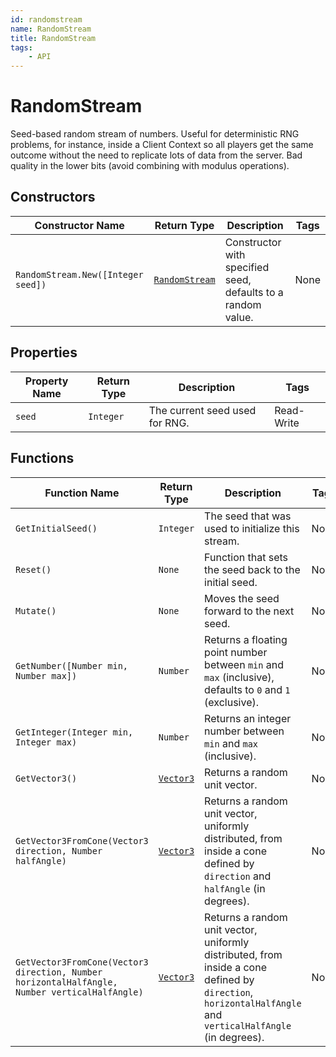 ```yaml
---
id: randomstream
name: RandomStream
title: RandomStream
tags:
    - API
---
```


# RandomStream

Seed-based random stream of numbers. Useful for deterministic RNG problems, for instance, inside a Client Context so all players get the same outcome without the need to replicate lots of data from the server. Bad quality in the lower bits (avoid combining with modulus operations).

## Constructors

| Constructor Name | Return Type | Description | Tags |
| ----------- | ----------- | ----------- | ---- |
| `RandomStream.New([Integer seed])` | [`RandomStream`](randomstream.md) | Constructor with specified seed, defaults to a random value. | None |

## Properties

| Property Name | Return Type | Description | Tags |
| -------- | ----------- | ----------- | ---- |
| `seed` | `Integer` | The current seed used for RNG. | Read-Write |

## Functions

| Function Name | Return Type | Description | Tags |
| -------- | ----------- | ----------- | ---- |
| `GetInitialSeed()` | `Integer` | The seed that was used to initialize this stream. | None |
| `Reset()` | `None` | Function that sets the seed back to the initial seed. | None |
| `Mutate()` | `None` | Moves the seed forward to the next seed. | None |
| `GetNumber([Number min, Number max])` | `Number` | Returns a floating point number between `min` and `max` (inclusive), defaults to `0` and `1` (exclusive). | None |
| `GetInteger(Integer min, Integer max)` | `Number` | Returns an integer number between `min` and `max` (inclusive). | None |
| `GetVector3()` | [`Vector3`](vector3.md) | Returns a random unit vector. | None |
| `GetVector3FromCone(Vector3 direction, Number halfAngle)` | [`Vector3`](vector3.md) | Returns a random unit vector, uniformly distributed, from inside a cone defined by `direction` and `halfAngle` (in degrees). | None |
| `GetVector3FromCone(Vector3 direction, Number horizontalHalfAngle, Number verticalHalfAngle)` | [`Vector3`](vector3.md) | Returns a random unit vector, uniformly distributed, from inside a cone defined by `direction`, `horizontalHalfAngle` and `verticalHalfAngle` (in degrees). | None |
